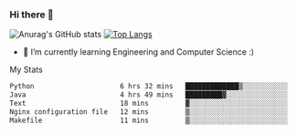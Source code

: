 ### Hi there 👋

![Anurag's GitHub stats](https://github-readme-stats.vercel.app/api?username=MatteoIorio11&show_icons=true&theme=dark) 
[![Top Langs](https://github-readme-stats.vercel.app/api/top-langs/?username=MatteoIorio11&theme=dark)](https://github.com/MatteoIorio11/github-readme-stats)

- 🌱 I’m currently learning Engineering and Computer Science :)

<!--
**MatteoIorio11/MatteoIorio11** is a ✨ _special_ ✨ repository because its `README.md` (this file) appears on your GitHub profile.

Here are some ideas to get you started:

- 🔭 I’m currently working on ...
- 🌱 I’m currently learning ...
- 👯 I’m looking to collaborate on ...
- 🤔 I’m looking for help with ...
- 💬 Ask me about ...
- 📫 How to reach me: ...
- 😄 Pronouns: ...
- ⚡ Fun fact: ...
-->
My Stats
<!--START_SECTION:waka-->

```txt
Python                     6 hrs 32 mins   █████████████▒░░░░░░░░░░░   52.83 %
Java                       4 hrs 49 mins   █████████▓░░░░░░░░░░░░░░░   38.98 %
Text                       18 mins         ▓░░░░░░░░░░░░░░░░░░░░░░░░   02.50 %
Nginx configuration file   12 mins         ▒░░░░░░░░░░░░░░░░░░░░░░░░   01.62 %
Makefile                   11 mins         ▒░░░░░░░░░░░░░░░░░░░░░░░░   01.48 %
```

<!--END_SECTION:waka-->
